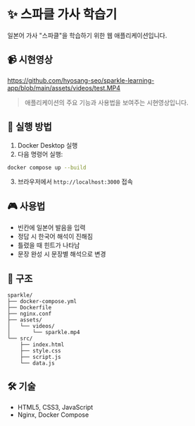 # ✨ 스파클 가사 학습기

일본어 가사 "스파클"을 학습하기 위한 웹 애플리케이션입니다.

## 📹 시현영상

https://github.com/hyosang-seo/sparkle-learning-app/blob/main/assets/videos/test.MP4

> 애플리케이션의 주요 기능과 사용법을 보여주는 시현영상입니다.

## 🚀 실행 방법

1. Docker Desktop 실행
2. 다음 명령어 실행:
```bash
docker compose up --build
```
3. 브라우저에서 `http://localhost:3000` 접속

## 🎮 사용법

- 빈칸에 일본어 발음을 입력
- 정답 시 한국어 해석이 진해짐
- 틀렸을 때 힌트가 나타남
- 문장 완성 시 문장별 해석으로 변경

## 📁 구조

```
sparkle/
├── docker-compose.yml
├── Dockerfile
├── nginx.conf
├── assets/
│   └── videos/
│       └── sparkle.mp4
└── src/
    ├── index.html
    ├── style.css
    ├── script.js
    └── data.js
```

## 🛠 기술

- HTML5, CSS3, JavaScript
- Nginx, Docker Compose